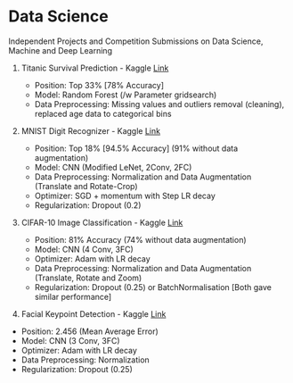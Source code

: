 # Data Science
Independent Projects and Competition Submissions on Data Science, Machine and Deep Learning

1. Titanic Survival Prediction - Kaggle [Link](https://www.kaggle.com/c/titanic)
   - Position: Top 33% [78% Accuracy]
   - Model: Random Forest (/w Parameter gridsearch)
   - Data Preprocessing: Missing values and outliers removal (cleaning), replaced age data to categorical bins
      
2. MNIST Digit Recognizer - Kaggle  [Link](https://www.kaggle.com/c/digit-recognizer)
   - Position: Top 18% [94.5% Accuracy] (91% without data augmentation)
   - Model: CNN (Modified LeNet, 2Conv, 2FC)
   - Data Preprocessing: Normalization and Data Augmentation (Translate and Rotate-Crop)
   - Optimizer: SGD + momentum with Step LR decay
   - Regularization: Dropout (0.2)
   
3. CIFAR-10 Image Classification - Kaggle [Link](https://www.kaggle.com/c/cifar-10)
   - Position: 81% Accuracy (74% without data augmentation)
   - Model: CNN (4 Conv, 3FC) 
   - Optimizer: Adam with LR decay
   - Data Preprocessing: Normalization and Data Augmentation (Translate, Rotate and Zoom)
   - Regularization: Dropout (0.25) or BatchNormalisation [Both gave similar performance]
   
3. Facial Keypoint Detection - Kaggle [Link](https://www.kaggle.com/c/facial-keypoints-detection)
- Position: 2.456 (Mean Average Error)
- Model: CNN (3 Conv, 3FC) 
- Optimizer: Adam with LR decay
- Data Preprocessing: Normalization
- Regularization: Dropout (0.25)


